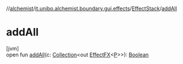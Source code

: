 //[alchemist](../../../index.md)/[it.unibo.alchemist.boundary.gui.effects](../index.md)/[EffectStack](index.md)/[addAll](add-all.md)

# addAll

[jvm]\
open fun [addAll](add-all.md)(c: [Collection](https://docs.oracle.com/javase/8/docs/api/java/util/Collection.html)<out [EffectFX](../-effect-f-x/index.md)<[P](../../it.unibo.alchemist.boundary.monitor/-f-x-step-monitor/index.md)>>): [Boolean](https://kotlinlang.org/api/latest/jvm/stdlib/kotlin/-boolean/index.html)
